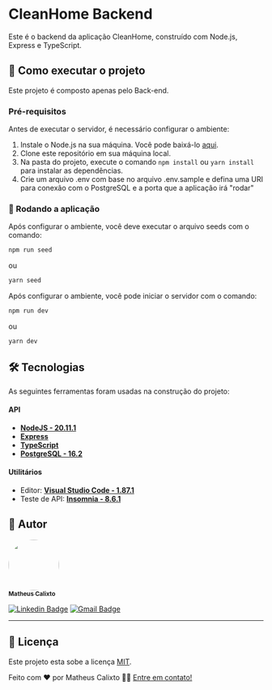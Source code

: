 # CleanHome Backend

Este é o backend da aplicação CleanHome, construído com Node.js, Express e TypeScript.

## 🚀 Como executar o projeto

Este projeto é composto apenas pelo Back-end.

### Pré-requisitos

Antes de executar o servidor, é necessário configurar o ambiente:

1. Instale o Node.js na sua máquina. Você pode baixá-lo [aqui](https://nodejs.org/en/download/).
2. Clone este repositório em sua máquina local.
3. Na pasta do projeto, execute o comando `npm install` ou `yarn install` para instalar as dependências.
4. Crie um arquivo .env com base no arquivo .env.sample e defina uma URI para conexão com o PostgreSQL e a porta que a aplicação irá "rodar"

### 🧭 Rodando a aplicação
Após configurar o ambiente, você deve executar o arquivo seeds com o comando:

```sh
npm run seed
```
ou

```sh
yarn seed
```

Após configurar o ambiente, você pode iniciar o servidor com o comando:

```sh
npm run dev
```
ou

```sh
yarn dev
```
## 🛠 Tecnologias

As seguintes ferramentas foram usadas na construção do projeto:

#### **API**

-   **[NodeJS - 20.11.1](https://nodejs.org/en)**
-   **[Express](https://expressjs.com/pt-br/)**
-   **[TypeScript](https://www.typescriptlang.org/)**
-   **[PostgreSQL - 16.2](https://www.postgresql.org/)**

#### **Utilitários**

-   Editor:  **[Visual Studio Code - 1.87.1](https://code.visualstudio.com/)**
-   Teste de API:  **[Insomnia - 8.6.1](https://insomnia.rest/)**


## 🦸 Autor

<a href="https://www.linkedin.com/in/matheus-calixto-silva/">
 <img style="border-radius: 50%;" src="https://avatars.githubusercontent.com/u/56086100?v=4" width="100px;" alt=""/>
 <br />
 <sub><b>Matheus Calixto</b></sub></a> <a href="https://www.linkedin.com/in/matheus-calixto-silva/" title="Linkedin"></a>
 <br />

[![Linkedin Badge](https://img.shields.io/badge/-Matheus-blue?style=flat-square&logo=Linkedin&logoColor=white&link=https://www.linkedin.com/in/matheus-calixto-silva/)](https://www.linkedin.com/in/matheus-calixto-silva/)
[![Gmail Badge](https://img.shields.io/badge/-matheuscalixto8@gmail.com-c14438?style=flat-square&logo=Gmail&logoColor=white&link=mailto:matheuscalixto8@gmail.com)](mailto:matheuscalixto8@gmail.com)

---

## 📝 Licença

Este projeto esta sobe a licença [MIT](./LICENSE).

Feito com ❤️ por Matheus Calixto 👋🏽 [Entre em contato!](https://www.linkedin.com/in/matheus-calixto-silva/)
